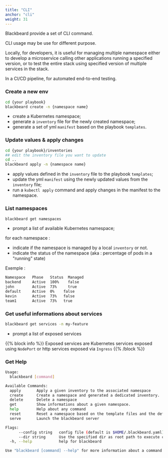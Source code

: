```yaml
---
title: "CLI"
anchor: "cli"
weight: 31
---
```

Blackbeard provide a set of CLI command.

CLI usage may be use for different purpose.

Locally, for developers, it is useful for managing multiple namespace either to develop a microservice calling other applications running a specified version, or to test the entire stack using specified version of multiple services in the stack.

In a CI/CD pipeline, for automated end-to-end testing.

### Create a new env

```sh
cd {your playbook}
blackbeard create -n {namespace name}
```

* create a Kubernetes namespace;
* generate a `inventory` file for the newly created namespace;
* generate a set of yml `manifest` based on the playbook `templates`.

### Update values & apply changes

```sh
cd {your playbook}/inventories
## edit the inventory file you want to update
cd ..
blackbeard apply -n {namespace name}
```

* apply values defined in the `inventory` file to the playbook `templates`;
* update the yml `manifest` using the newly updated values from the `inventory` file;
* run a `kubectl apply` command and apply changes in the manifest to the namespace.

### List namespaces

```sh
blackbeard get namespaces
```

* prompt a list of available Kubernetes namespace;

for each namespace :

* indicate if the namespace is managed by a local `inventory` or not.
* indicate the status of the namespace (aka : percentage of pods in a "running" state)

Exemple :

```sh
Namespace	Phase	Status	Managed
backend		Active	100%	false
john    	Active	73% 	true
default		Active	0%    false
kevin   	Active	73%   false
team1	   	Active	73%   true
```

### Get useful informations about services

```sh
blackbeard get services -n my-feature
```

* prompt a list of exposed services

{{% block info %}}
Exposed services are Kubernetes services exposed using `NodePort` or http services exposed via `Ingress`
{{% /block %}}


### Get Help

```sh
Usage:
  blackbeard [command]

Available Commands:
  apply       Apply a given inventory to the associated namespace
  create      Create a namespace and generated a dedicated inventory.
  delete      Delete a namespace
  get         Show informations about a given namespace.
  help        Help about any command
  reset       Reset a namespace based on the template files and the default inventory.
  serve       Launch the blackbeard server

Flags:
      --config string   config file (default is $HOME/.blackbeard.yaml)
      --dir string      Use the specified dir as root path to execute commands. Default is the current dir.
  -h, --help            help for blackbeard

Use "blackbeard [command] --help" for more information about a command.
```